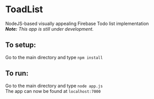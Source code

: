 # ToadList
NodeJS-based visually appealing Firebase Todo list implementation<br/>
<i><b>Note:</b> This app is still under development.</i>

## To setup:
Go to the main directory and type `npm install`

## To run:
Go to the main directory and type `node app.js`<br/>
The app can now be found at `localhost:7000`
